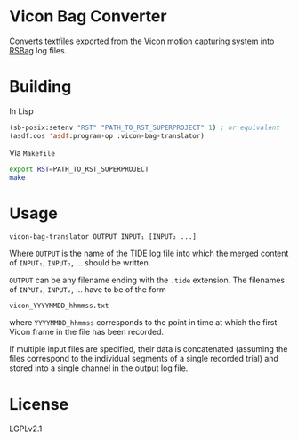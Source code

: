# Vicon Bag Converter #

Converts textfiles exported from the Vicon motion capturing system
into [RSBag](https://code.cor-lab.org/projects/rsbag) log files.

# Building #

In Lisp

```cl
(sb-posix:setenv "RST" "PATH_TO_RST_SUPERPROJECT" 1) ; or equivalent
(asdf:oos 'asdf:program-op :vicon-bag-translator)
```

Via ``Makefile``

```bash
export RST=PATH_TO_RST_SUPERPROJECT
make
```

# Usage #

    vicon-bag-translator OUTPUT INPUT₁ [INPUT₂ ...]

Where ``OUTPUT`` is the name of the TIDE log file into which the
merged content of ``INPUT₁``, ``INPUT₂``, … should be written.

``OUTPUT`` can be any filename ending with the ``.tide``
extension. The filenames of ``INPUT₁``, ``INPUT₂``, … have to be of
the form

    vicon_YYYYMMDD_hhmmss.txt

where ``YYYYMMDD_hhmmss`` corresponds to the point in time at which
the first Vicon frame in the file has been recorded.

If multiple input files are specified, their data is concatenated
(assuming the files correspond to the individual segments of a single
recorded trial) and stored into a single channel in the output log
file.

# License #

LGPLv2.1
